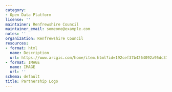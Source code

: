 ```yaml
---
category:
- Open Data Platform
license: ''
maintainer: Renfrewshire Council
maintainer_email: someone@example.com
notes: ''
organization: Renfrewshire Council
resources:
- format: html
  name: Description
  url: https://www.arcgis.com/home/item.html?id=192cef37b4264092a95dc37688f7a23a
- format: IMAGE
  name: IMAGE
  url: ''
schema: default
title: Partnership Logo
---
```


